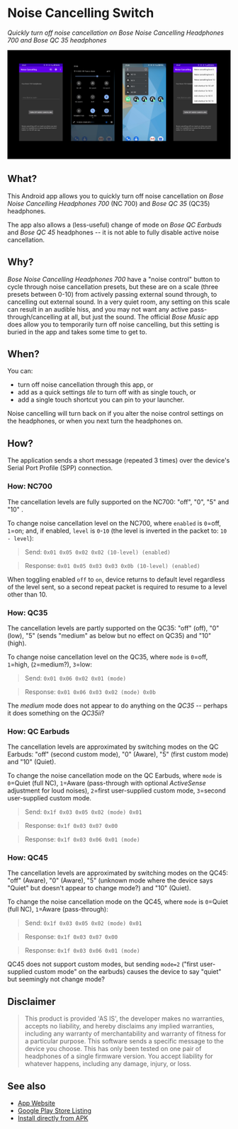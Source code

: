 # Noise Cancelling Switch

_Quickly turn off noise cancellation on *Bose Noise Cancelling Headphones 700* and *Bose QC 35* headphones_

![Turn Off Noise Cancellation App](docs/media/feature-graphic.png)


## What?

This Android app allows you to quickly turn off noise cancellation on *Bose Noise Cancelling Headphones 700* (NC 700) and *Bose QC 35* (QC35) headphones.

The app also allows a (less-useful) change of mode on *Bose QC Earbuds* and *Bose QC 45* headphones -- it is not able to fully disable active noise cancellation.


## Why?

*Bose Noise Cancelling Headphones 700* have a "noise control" button to cycle through noise cancellation presets, but these are on a scale (three presets between 0-10) from actively passing external sound through, to cancelling out external sound.  In a very quiet room, any setting on this scale can result in an audible hiss, and you may not want any active pass-through/cancelling at all, but just the sound.  The official _Bose Music_ app does allow you to temporarily turn off noise cancelling, but this setting is buried in the app and takes some time to get to.


## When?

You can:

* turn off noise cancellation through this app, or
* add as a quick settings _tile_ to turn off with as single touch, or
* add a single touch shortcut you can pin to your launcher.

Noise cancelling will turn back on if you alter the noise control settings on the headphones, or when you next turn the headphones on. 


## How?

The application sends a short message (repeated 3 times) over the device's Serial Port Profile (SPP) connection. 


### How: NC700

The cancellation levels are fully supported on the NC700: "off", "0", "5" and "10" .

To change noise cancellation level on the NC700, where `enabled` is `0`=off, `1`=on; and, if enabled, `level` is `0`-`10` (the level is inverted in the packet to: `10 - level`):

> Send: `0x01 0x05 0x02 0x02 (10-level) (enabled)`

> Response: `0x01 0x05 0x03 0x03 0x0b (10-level) (enabled)`

When toggling enabled `off` to `on`, device returns to default level regardless of the level sent, so a second repeat packet is required to resume to a level other than 10.


### How: QC35

The cancellation levels are partly supported on the QC35: "off" (off), "0" (low), "5" (sends "medium" as below but no effect on QC35) and "10" (high).

To change noise cancellation level on the QC35, where `mode` is `0`=off, `1`=high, (`2`=medium?), `3`=low:

> Send: `0x01 0x06 0x02 0x01 (mode)`

> Response: `0x01 0x06 0x03 0x02 (mode) 0x0b`

The *medium* mode does not appear to do anything on the *QC35* -- perhaps it does something on the *QC35ii*?


### How: QC Earbuds

The cancellation levels are approximated by switching modes on the QC Earbuds: "off" (second custom mode), "0" (Aware), "5" (first custom mode) and "10" (Quiet).

To change the noise cancellation mode on the QC Earbuds, where `mode` is `0`=Quiet (full NC), `1`=Aware (pass-through with optional *ActiveSense* adjustment for loud noises), `2`=first user-supplied custom mode, `3`=second user-supplied custom mode.

> Send: `0x1f 0x03 0x05 0x02 (mode) 0x01`

> Response: `0x1f 0x03 0x07 0x00`

> Response: `0x1f 0x03 0x06 0x01 (mode)`


### How: QC45

The cancellation levels are approximated by switching modes on the QC45: "off" (Aware), "0" (Aware), "5" (unknown mode where the device says "Quiet" but doesn't appear to change mode?) and "10" (Quiet).

To change the noise cancellation mode on the QC45, where `mode` is `0`=Quiet (full NC), `1`=Aware (pass-through):

> Send: `0x1f 0x03 0x05 0x02 (mode) 0x01`

> Response: `0x1f 0x03 0x07 0x00`

> Response: `0x1f 0x03 0x06 0x01 (mode)`

QC45 does not support custom modes, but sending `mode=2` ("first user-supplied custom mode" on the earbuds) causes the device to say "quiet" but seemingly not change mode?


## Disclaimer

> This product is provided 'AS IS', the developer makes no warranties, accepts no liability, and hereby disclaims any implied warranties, including any warranty of merchantability and warranty of fitness for a particular purpose. This software sends a specific message to the device you choose.  This has only been tested on one pair of headphones of a single firmware version.  You accept liability for whatever happens, including any damage, injury, or loss.

## See also

* [App Website](https://noisecancel.danjackson.dev)
* [Google Play Store Listing](https://play.google.com/store/apps/details?id=dev.danjackson.noisecancel)
* [Install directly from APK](https://github.com/danielgjackson/noisecancel/releases)
<!-- * [Open Source Code Repository](https://github.com/danielgjackson/noisecancel/) ([license](https://github.com/danielgjackson/noisecancel/blob/master/LICENSE)) -->
<!-- * [Privacy Policy](https://noisecancel.danjackson.dev/privacy.html) -->

<!--
Install from .APK file:

* Install directly on your device.  For detailed instructions, follow an online guide for your make and model of phone.

* Install from your computer if you have the [Android SDK Platform-Tools](https://developer.android.com/studio/releases/platform-tools) using [adb](https://developer.android.com/studio/command-line/adb):

    ```bash
    adb install app-release.apk
    ```
-->

<!--

## Android Bluetooth Logs

* Enable developer mode: *Settings*, *About Phone*, *Software Information*, repeatedly tap *Build Number*
* Enable USB debugging: *Settings*, *Developer Options*, *USB Debugging*.
* Enable Bluetooth log: *Settings*, *Developer Options*, *Enable Bluetooth HCI snoop log*, *Enabled*.
* Disable then re-enable Bluetooth on the device
* Download Android Debug Bridge `adb`
* Download the [Android Platform Tools](https://developer.android.com/studio/releases/platform-tools.html) and ensure Android Debug Bridge `adb` command is in your `PATH` environment variable.
* Connect device to computer, on device: authorize computer for debugging, run `adb devices` to check that the device is attached.
* Create local bug report: `adb bugreport` -- generates locally-timestamped `bugreport-*-YYYY-MM-DD-hh-mm-ss.zip` (disable Bluetooth)
* Extract `FS/data/log/bt/btsnoop_hci.log` or `FS/data/misc/bluetooth/logs/btsnoop_hci.log` from the `.zip` file
* Disable Bluetooth log: *Settings*, *Developer Options*, *Enable Bluetooth HCI snoop log*, *Disabled*.
* Disable then re-enable Bluetooth on the device
* Use [Wireshark](https://www.wireshark.org/download.html) to examine `btsnoop_hci.log`:
  * *View*, *Time Display Format*, *Time of Day*
  * Where *Protocol* is *SPP*

-->

<!--
Releases:

* Update versionCode in: `app/build.gradle`
* Update versionName in: `app/build.gradle`
* Add `metadata/en-US/changelogs/$versionCode.txt`
* Build signed APK, rename to: noisecancel-$versionName.apk
* Create release with APK attached named: $versionName
* Build signed AAB
* Create new release on Google Play Console
-->


<!--
FDroid:

```bash
# See: https://gitlab.com/fdroid/fdroiddata/blob/master/CONTRIBUTING.md#building-it
cd fdroiddata
git checkout dev.danjackson.noisecancel
fdroid readmeta
fdroid checkupdates dev.danjackson.noisecancel
vi metadata/dev.danjackson.noisecancel.yml # versionName/versionCode/commit
fdroid lint dev.danjackson.noisecancel
fdroid rewritemeta dev.danjackson.noisecancel
fdroid build -v -l dev.danjackson.noisecancel
git add metadata/dev.danjackson.noisecancel.yml
git commit -m "Updated metadata"
git push
```
-->
